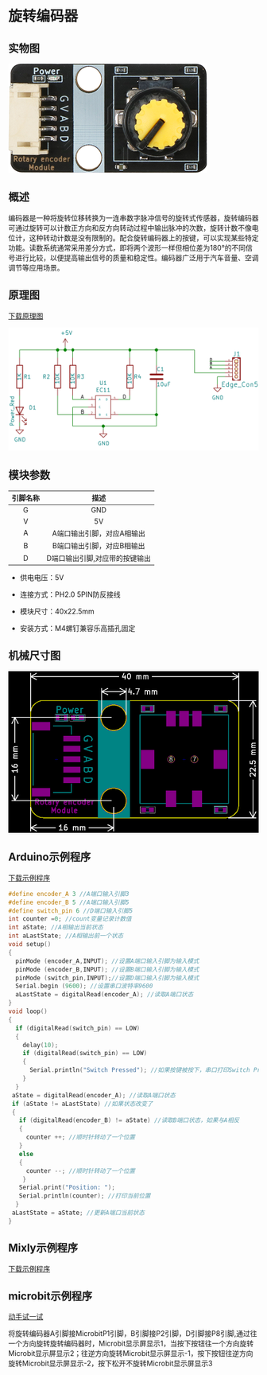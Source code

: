 # 旋转编码器

## 实物图

![实物图](rotary_encoder_module/rotary_encoder_module.png)

##  概述

​		编码器是一种将旋转位移转换为一连串数字脉冲信号的旋转式传感器，旋转编码器可通过旋转可以计数正方向和反方向转动过程中输出脉冲的次数，旋转计数不像电位计，这种转动计数是没有限制的。配合旋转编码器上的按键，可以实现某些特定功能。读数系统通常采用差分方式，即将两个波形一样但相位差为180°的不同信号进行比较，以便提高输出信号的质量和稳定性。编码器广泛用于汽车音量、空调调节等应用场景。

## 原理图

[下载原理图](rotary_encoder_module/rotary_encoder_module_schematic.pdf)

![原理图](rotary_encoder_module/rotary_encoder_module_schematic.png)

## 模块参数

| 引脚名称 |              描述              |
| :------: | :----------------------------: |
|    G     |              GND               |
|    V     |               5V               |
|    A     |   A端口输出引脚，对应A相输出   |
|    B     |   B端口输出引脚，对应B相输出   |
|    D     | D端口输出引脚,对应带的按键输出 |

- 供电电压：5V

- 连接方式：PH2.0 5PIN防反接线

- 模块尺寸：40x22.5mm

- 安装方式：M4螺钉兼容乐高插孔固定

## 机械尺寸图

![机械尺寸图](rotary_encoder_module/rotary_encoder_module_assembly.png)

## Arduino示例程序

[下载示例程序](rotary_encoder_module/rotary_encoder_module.zip)

```c
#define encoder_A 3 //A端口输入引脚3
#define encoder_B 5 //A端口输入引脚5
#define switch_pin 6 //D端口输入引脚5
int counter =0; //count变量记录计数值
int aState; //A相输出当前状态
int aLastState; //A相输出前一个状态 
void setup() 
{
  pinMode (encoder_A,INPUT); //设置A端口输入引脚为输入模式
  pinMode (encoder_B,INPUT); //设置B端口输入引脚为输入模式
  pinMode (switch_pin,INPUT);//设置D端口输入引脚为输入模式  
  Serial.begin (9600); //设置串口波特率9600
  aLastState = digitalRead(encoder_A); //读取A端口状态
}
void loop() 
{
  if (digitalRead(switch_pin) == LOW)
  {
    delay(10);
    if (digitalRead(switch_pin) == LOW)
    {
      Serial.println("Switch Pressed"); //如果按键被按下，串口打印Switch Pressed 
    }
  }    
 aState = digitalRead(encoder_A); //读取A端口状态
 if (aState != aLastState) //如果状态改变了
 {     
   if (digitalRead(encoder_B) != aState) //读取B端口状态，如果与A相反
   {
     counter ++; //顺时针转动了一个位置
   } 
   else 
   {
     counter --; //顺时针转动了一个位置
    }
   Serial.print("Position: ");
   Serial.println(counter); //打印当前位置
  }
 aLastState = aState; //更新A端口当前状态
}
```
## Mixly示例程序

[下载示例程序](rotary_encoder_module/rotary_encoder_Mixly_demo.zip)

## microbit示例程序

<a href="https://makecode.microbit.org/_Aspg3ah3sXL0" target="_blank">动手试一试</a>

将旋转编码器A引脚接MicrobitP1引脚，B引脚接P2引脚，D引脚接P8引脚,通过往一个方向旋转旋转编码器时，Microbit显示屏显示1，当按下按钮往一个方向旋转Microbit显示屏显示2；往逆方向旋转Microbit显示屏显示-1，按下按钮往逆方向旋转Microbit显示屏显示-2，按下松开不旋转Microbit显示屏显示3